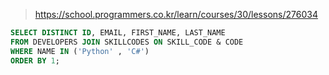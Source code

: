 > https://school.programmers.co.kr/learn/courses/30/lessons/276034

```sql
SELECT DISTINCT ID, EMAIL, FIRST_NAME, LAST_NAME
FROM DEVELOPERS JOIN SKILLCODES ON SKILL_CODE & CODE
WHERE NAME IN ('Python' , 'C#')
ORDER BY 1;
```
